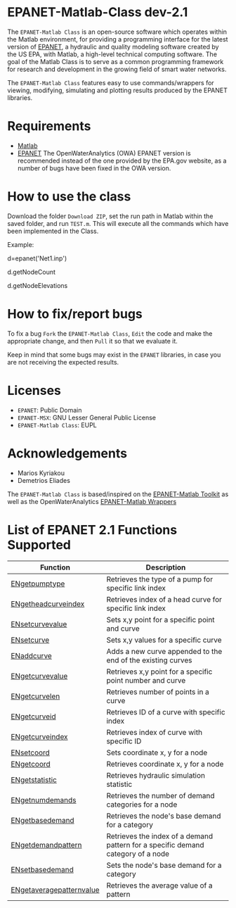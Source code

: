 EPANET-Matlab-Class dev-2.1
===========================

The `EPANET-Matlab Class` is an open-source software which operates within the Matlab environment, for providing a programming interface for the latest version of [EPANET](https://github.com/OpenWaterAnalytics/epanet), a hydraulic and quality modeling software created by the US EPA, with Matlab, a  high-level technical computing software. The goal of the Matlab Class is to serve as a common programming framework for research and development in the growing field of smart water networks.

The `EPANET-Matlab Class` features easy to use commands/wrappers for viewing, modifying, simulating and plotting results produced by the EPANET libraries.  

# Requirements #
* [Matlab](http://www.mathworks.com/)
* [EPANET](https://github.com/OpenWaterAnalytics/epanet) The OpenWaterAnalytics (OWA) EPANET version is recommended instead of the one provided by the EPA.gov website, as a number of bugs have been fixed in the OWA version. 

# How to use the class #
Download the folder `Download ZIP`, set the run path in Matlab within the saved folder, and run `TEST.m`. This will execute all the commands which have been implemented in the Class.

Example:

d=epanet('Net1.inp')

d.getNodeCount

d.getNodeElevations


# How to fix/report bugs #
To fix a bug `Fork` the `EPANET-Matlab Class`, `Edit` the code and make the appropriate change, and then `Pull` it so that we evaluate it. 

Keep in mind that some bugs may exist in the `EPANET` libraries, in case you are not receiving the expected results.

# Licenses #
* `EPANET`: Public Domain
* `EPANET-MSX`: GNU Lesser General Public License
* `EPANET-Matlab Class`: EUPL 

# Acknowledgements #
* Marios Kyriakou
* Demetrios Eliades

The `EPANET-Matlab Class` is based/inspired on the [EPANET-Matlab Toolkit](http://www.mathworks.com/matlabcentral/fileexchange/25100-epanet-matlab-toolkit) as well as the OpenWaterAnalytics [EPANET-Matlab Wrappers](https://github.com/OpenWaterAnalytics/epanet-matlab)



# List of EPANET 2.1 Functions Supported #

|Function|Description|
|--------|-----------|
|[ENgetpumptype](ENgetpumptype)|Retrieves the type of a pump for specific link index|
|[ENgetheadcurveindex](ENgetheadcurveindex)|Retrieves index of a head curve for specific link index|
|[ENsetcurvevalue](ENsetcurvevalue)|Sets x,y point for a specific point and curve|
|[ENsetcurve](ENsetcurve)|Sets x,y values for a specific curve|
|[ENaddcurve](ENaddcurve)|Adds a new curve appended to the end of the existing curves|
|[ENgetcurvevalue](ENgetcurvevalue)|Retrieves x,y point for a specific point number and curve|
|[ENgetcurvelen](ENgetcurvelen)|Retrieves number of points in a curve|
|[ENgetcurveid](ENgetcurveid)|Retrieves ID of a curve with specific index|
|[ENgetcurveindex](ENgetcurveindex)|Retrieves index of curve with specific ID|
|[ENsetcoord](ENsetcoord)|Sets coordinate x, y for a node|
|[ENgetcoord](ENgetcoord)|Retrieves coordinate x, y for a node|
|[ENgetstatistic](ENgetstatistic)|Retrieves hydraulic simulation statistic|
|[ENgetnumdemands](ENgetnumdemands)|Retrieves the number of demand categories for a node|
|[ENgetbasedemand](ENgetbasedemand)|Retrieves the node's base demand for a category|
|[ENgetdemandpattern](ENgetdemandpattern)|Retrieves the index of a demand pattern for a specific demand category of a node|
|[ENsetbasedemand](ENsetbasedemand)|Sets the node's base demand for a category|
|[ENgetaveragepatternvalue](ENgetaveragepatternvalue)|Retrieves the average value of a pattern|


